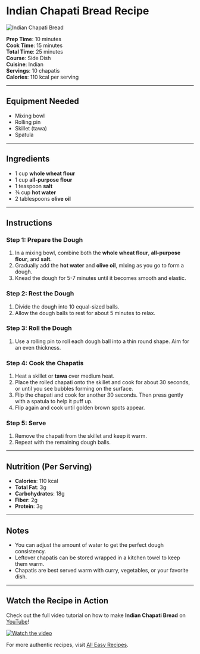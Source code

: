 # Indian Chapati Bread Recipe

![Indian Chapati Bread](https://all-easyrecipes.com/wp-content/uploads/2025/02/Indian-Chapati-Bread-Recipe-750x420.jpg)

**Prep Time**: 10 minutes  
**Cook Time**: 15 minutes  
**Total Time**: 25 minutes  
**Course**: Side Dish  
**Cuisine**: Indian  
**Servings**: 10 chapatis  
**Calories**: 110 kcal per serving

---

## Equipment Needed

- Mixing bowl  
- Rolling pin  
- Skillet (tawa)  
- Spatula  

---

## Ingredients

- 1 cup **whole wheat flour**  
- 1 cup **all-purpose flour**  
- 1 teaspoon **salt**  
- ¾ cup **hot water**  
- 2 tablespoons **olive oil**  

---

## Instructions

### Step 1: Prepare the Dough
1. In a mixing bowl, combine both the **whole wheat flour**, **all-purpose flour**, and **salt**.
2. Gradually add the **hot water** and **olive oil**, mixing as you go to form a dough.
3. Knead the dough for 5-7 minutes until it becomes smooth and elastic.

### Step 2: Rest the Dough
1. Divide the dough into 10 equal-sized balls.
2. Allow the dough balls to rest for about 5 minutes to relax.

### Step 3: Roll the Dough
1. Use a rolling pin to roll each dough ball into a thin round shape. Aim for an even thickness.

### Step 4: Cook the Chapatis
1. Heat a skillet or **tawa** over medium heat.
2. Place the rolled chapati onto the skillet and cook for about 30 seconds, or until you see bubbles forming on the surface.
3. Flip the chapati and cook for another 30 seconds. Then press gently with a spatula to help it puff up.
4. Flip again and cook until golden brown spots appear.

### Step 5: Serve
1. Remove the chapati from the skillet and keep it warm.
2. Repeat with the remaining dough balls.

---

## Nutrition (Per Serving)

- **Calories**: 110 kcal  
- **Total Fat**: 3g  
- **Carbohydrates**: 18g  
- **Fiber**: 2g  
- **Protein**: 3g  

---

## Notes
- You can adjust the amount of water to get the perfect dough consistency.
- Leftover chapatis can be stored wrapped in a kitchen towel to keep them warm.
- Chapatis are best served warm with curry, vegetables, or your favorite dish.

---

## Watch the Recipe in Action

Check out the full video tutorial on how to make **Indian Chapati Bread** on [YouTube](https://www.youtube.com/watch?v=5gUizv74dus)!

[![Watch the video](https://img.youtube.com/vi/5gUizv74dus/0.jpg)](https://www.youtube.com/watch?v=5gUizv74dus)

For more authentic recipes, visit [All Easy Recipes](https://all-easyrecipes.com/indian-chapati-bread-recipe).
